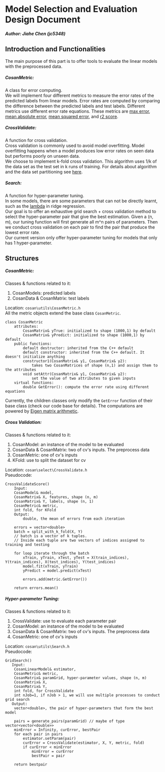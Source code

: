 # Model Selection and Evaluation Design Document

##### Author: Jiahe Chen (jc5348)

## Introduction and Functionalities 
The main purpose of this part is to offer tools to evaluate the linear models with the preprocessed data.
##### CosanMetric: 
A class for error computing. \
We will implement four different metrics to measure the error rates of the predicted labels from linear models. Error rates are computed by comparing the difference between the predicted labels and test labels. Different metrics use different error rate equations. These metrics are [max error](https://scikit-learn.org/stable/modules/model_evaluation.html#max-error), [mean absolute error](https://scikit-learn.org/stable/modules/model_evaluation.html#mean-absolute-error), [mean squared error](https://scikit-learn.org/stable/modules/model_evaluation.html#mean-squared-error), and [r2 score](https://scikit-learn.org/stable/modules/model_evaluation.html#r2-score-the-coefficient-of-determination). 
##### CrossValidate:
A function for cross validation. \
Cross validation is commonly used to avoid model overfitting. Model overfitting happens when a model produces low error rates on seen data but performs poorly on unseen data. \
We choose to implement k-fold cross validation. This algorithm uses 1/k of the data set as the test set in k runs of training. For details about algorithm and the data set partitioning see [here](https://machinelearningmastery.com/k-fold-cross-validation/). 
##### Search:
A function for hyper-parameter tuning. \
In some models, there are some parameters that can not be directly learnt, such as the [lambda](https://towardsdatascience.com/ridge-regression-for-better-usage-2f19b3a202db) in ridge regression.\
Our goal is to offer an exhaustive grid search + cross validation method to select the hyper-parameter pair that give the best estimation. Given a (n, m), our tuning function will first generate all m^n pairs of parameters. Then we conduct cross validation on each pair to find the pair that produce the lowest error rate.\
Our current version only offer hyper-parameter tuning for models that only has 1 hyper-parameter.

## Structures
##### CosanMetric: 
Classes & functions related to it:
1. CosanModels: predicted labels 
2. CosanData & CosanMatrix: test labels

Location: `cosan\utils\CosanMetric.h` \
All the metric objects extend the base class `CosanMetric`.
```
class CosanMetric
	attributes:
		CosanMatrix& yTrue: initialized to shape (1000,1) by default
		CosanMatrix& yPredict: initialized to shape (1000,1) by default
	public functions:
		default destructor: inherited from the C++ default
		default constructor: inherited from the C++ default. It doesn't initialize anything
		constructor1(CosanMatrix& y1, CosanMatrix& y2):
			takes two CosanMatrices of shape (n,1) and assign them to the attributes
		void setAttr(CosanMatrix& y1, CosanMatrix& y2): 
			set the value of two attributes to given inputs
	virtual functions:
		double GetError(): compute the error rate using different equations
```
Currently, the children classes only modify the `GetError` function of their base class (check our code base for details). The computations are powered by [Eigen matrix arithmetic](https://eigen.tuxfamily.org/dox/group__TutorialMatrixArithmetic.html).

##### Cross Validation:
Classes & functions related to it:
1. CosanModel: an instance of the model to be evaluated
2. CosanData & CosanMatrix: two of cv's inputs. The preprocess data
3. CosanMetric: one of cv's inputs
4. KFold: use to split the dataset for cv

Location: `cosan\select\CrossValidate.h` \
Pseudocode:
```
CrossValidateScore()
    Input:
	CosanModel& model, 
	CosanMatrix& X, features, shape (n, m)
	CosanMatrix& Y, labels, shape (n, 1)
	CosanMetric& metric, 
	int fold, for KFold
    Output:
    	double, the mean of errors from each iteration
	
	errors = vector<double>
	batch = split_with_k_fold(X, Y) 
	// batch is a vector of k tuples. 
	// Inside each tuple are two vectors of indices assigned to training and testing
	
	for loop iterate through the batch
		xTrain, yTrain, xTest, yTest = X(train_indices), Y(train_indices), X(test_indices), Y(test_indices)
		model.fit(xTrain, yTrain)
		yPredict = model.predict(xTest)
		
		errors.add(metric.GetError())
	
	return errors.mean()
```

##### Hyper-parameter Tuning:
Classes & functions related to it:
1. CrossValidate: use to evaluate each parameter pair
2. CosanModel: an instance of the model to be evaluated
3. CosanData & CosanMatrix: two of cv's inputs. The preprocess data
4. CosanMetric: one of cv's inputs

Location: `cosan\utils\Search.h` \
Pseudocode:
```
GridSearch()
   Input:
	CosanLinearModel& estimator, 
	CosanMetric& metric, 
	CosanMatrix& paramGrid, hyper-parameter values, shape (n, m)
	CosanMatrix& X,
	CosanMatrix& Y,
	int fold, for CrossValidate
	int nJob=1, if nJob > 1, we will use multiple processes to conduct grid search
   Output:
   	vector<double>, the pair of hyper-parameters that form the best model

	pairs = generate_pairs(paramGrid) // maybe of type vector<vector<double>>
	minError = Infinity, curError, bestPair
	for each pair in pairs
		estimator.setParam(pair)
		curError = CrossValidate(estimator, X, Y, metric, fold)
		if curError < minError
			minError = curError
			bestPair = pair
			
	return bestpair		
```

